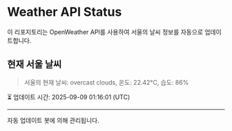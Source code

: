 
# Weather API Status

이 리포지토리는 OpenWeather API를 사용하여 서울의 날씨 정보를 자동으로 업데이트합니다.

## 현재 서울 날씨
> 서울의 현재 날씨: overcast clouds, 온도: 22.42°C, 습도: 86%

⏳ 업데이트 시간: 2025-09-09 01:16:01 (UTC)

---
자동 업데이트 봇에 의해 관리됩니다.
